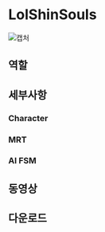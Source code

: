 # LolShinSouls
![캡처](https://user-images.githubusercontent.com/40855235/234498154-ffaa7cd6-9bbb-4f14-b423-c42b302dc000.PNG)

## 역할


## 세부사항
### Character


### MRT


### AI FSM


## 동영상

## 다운로드
